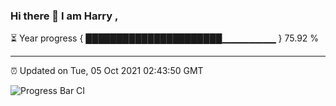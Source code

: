 ### Hi there 👋 I am Harry , 

⏳ Year progress { ██████████████████████▁▁▁▁▁▁▁▁ } 75.92 %

---

⏰ Updated on Tue, 05 Oct 2021 02:43:50 GMT

![Progress Bar CI](https://github.com/duykhang68/duykhang68/workflows/Progress%20Bar%20CI/badge.svg)
